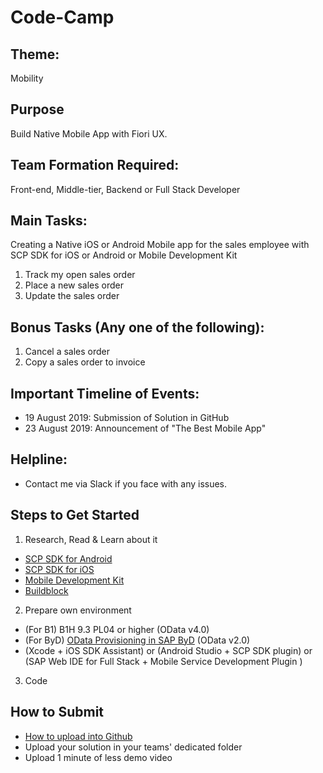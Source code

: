# Code-Camp

## Theme: 
Mobility

## Purpose
Build Native Mobile App with Fiori UX.

## Team Formation Required: 
Front-end, Middle-tier, Backend or Full Stack Developer

## Main Tasks: 
Creating a Native iOS or Android Mobile app for the sales employee with SCP SDK for iOS or Android or Mobile Development Kit
1. Track my open sales order
2. Place a new sales order
3. Update the sales order

## Bonus Tasks (Any one of the following):
1. Cancel a sales order
2. Copy a sales order to invoice

## Important Timeline of Events:
- 19 August 2019: Submission of Solution in GitHub
- 23 August 2019: Announcement of "The Best Mobile App"

## Helpline:
- Contact me via Slack if you face with any issues.

## Steps to Get Started
1. Research, Read & Learn about it
- [SCP SDK for Android](https://help.sap.com/doc/0c3db190da2c4866a1f2906763d4f59a/Cloud/en-US/747d6d2ea0534ba99612920c7402631a.html)
- [SCP SDK for iOS](https://help.sap.com/doc/0c3db190da2c4866a1f2906763d4f59a/Cloud/en-US/4baa11599cdf40a88dbdde436ef1266e.html)
- [Mobile Development Kit](https://help.sap.com/doc/0c3db190da2c4866a1f2906763d4f59a/Cloud/en-US/8a4db22f842e4f37874eae5ce9d2d4b1.html?zoom=0.6)
- [Buildblock](https://github.com/B1SA/hackathon/tree/master/iOSFiori)
2. Prepare own environment
- (For B1) B1H 9.3 PL04 or higher (OData v4.0)
- (For ByD) [OData Provisioning in SAP ByD](https://github.com/SAP/sapbydesign-api-samples)  (OData v2.0)
- (Xcode + iOS SDK Assistant) or (Android Studio + SCP SDK plugin) or (SAP Web IDE for Full Stack + Mobile Service Development Plugin )
3. Code

## How to Submit
- [How to upload into Github](https://www.youtube.com/watch?v=Xlz9-wV1Uxs)
- Upload your solution in your teams' dedicated folder
- Upload 1 minute of less demo video